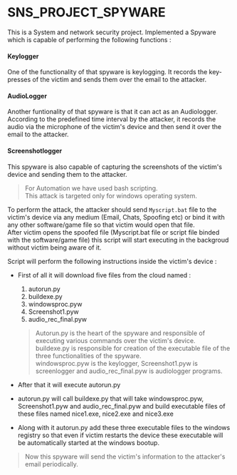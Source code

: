# SNS_PROJECT_SPYWARE
This is a System and network security project.
Implemented a Spyware which is capable of performing the following functions :

#### Keylogger 
One of the functionality of that spyware is keylogging. It records the key-presses of the victim and sends them over the email to the attacker.

#### AudioLogger
Another funtionality of that spyware is that it can act as an Audiologger. According to the predefined time interval by the attacker, it records the audio via the microphone of the victim's device and then send it over the email to the attacker.

#### Screenshotlogger
This spyware is also capable of capturing the screenshots of the victim's device and sending them to the attacker.  

> For Automation we have used bash scripting.  
> This attack is targeted only for windows operating system.  

To perform the attack, the attacker should send `Myscript.bat` file to the victim's device via any medium (Email, Chats, Spoofing etc) or bind it with any other software/game file so that victim would open that file.  
After victim opens the spoofed file (Myscript.bat file or script file binded with the software/game file) this script will start executing in the backgroud without victim being aware of it.  

Script will perform the following instructions inside the victim's device : 
- First of all it will download five files from the cloud named :
  1. autorun.py
  2. buildexe.py
  3. windowsproc.pyw
  4. Screenshot1.pyw
  5. audio_rec_final.pyw  
  
  > Autorun.py is the heart of the spyware and responsible of executing various commands over the victim's device.  
  > buildexe.py is responsible for creation of the executable file of the three functionalities of the spyware.  
  > windowsproc.pyw is the keylogger, Screenshot1.pyw is screenlogger and audio_rec_final.pyw is audiologger programs.  
 
- After that it will execute autorun.py  
- autorun.py will call buildexe.py that will take windowsproc.pyw, Screenshot1.pyw and audio_rec_final.pyw and build executable files of these files named nice1.exe, nice2.exe and nice3.exe  
- Along with it autorun.py add these three executable files to the windows registry so that even if victim restarts the device these executable will be automatically started at the windows bootup.  

> Now this spyware will send the victim's information to the attacker's email periodically.  

    
    

